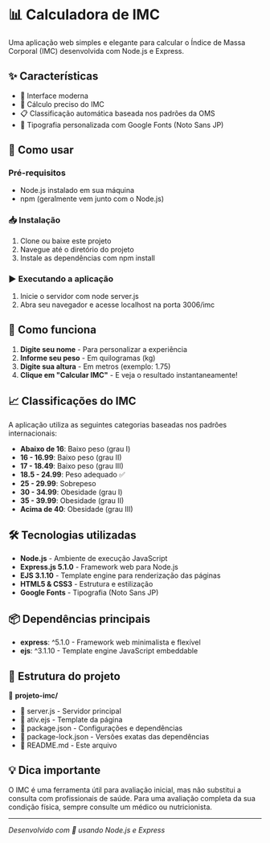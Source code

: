 # 📊 Calculadora de IMC

Uma aplicação web simples e elegante para calcular o Índice de Massa Corporal (IMC) desenvolvida com Node.js e Express.

## ✨ Características

* 🎨 Interface moderna
* 🔢 Cálculo preciso do IMC
* 📋 Classificação automática baseada nos padrões da OMS
* 🌟 Tipografia personalizada com Google Fonts (Noto Sans JP)

## 🚀 Como usar

### Pré-requisitos

* Node.js instalado em sua máquina
* npm (geralmente vem junto com o Node.js)

### 📥 Instalação

1. Clone ou baixe este projeto
2. Navegue até o diretório do projeto
3. Instale as dependências com npm install

### ▶️ Executando a aplicação

1. Inicie o servidor com node server.js
2. Abra seu navegador e acesse localhost na porta 3006/imc

## 🎯 Como funciona

1. **Digite seu nome** - Para personalizar a experiência
2. **Informe seu peso** - Em quilogramas (kg)
3. **Digite sua altura** - Em metros (exemplo: 1.75)
4. **Clique em "Calcular IMC"** - E veja o resultado instantaneamente!

## 📈 Classificações do IMC

A aplicação utiliza as seguintes categorias baseadas nos padrões internacionais:

* **Abaixo de 16**: Baixo peso (grau I)
* **16 - 16.99**: Baixo peso (grau II)  
* **17 - 18.49**: Baixo peso (grau III)
* **18.5 - 24.99**: Peso adequado ✅
* **25 - 29.99**: Sobrepeso
* **30 - 34.99**: Obesidade (grau I)
* **35 - 39.99**: Obesidade (grau II)
* **Acima de 40**: Obesidade (grau III)

## 🛠️ Tecnologias utilizadas

* **Node.js** - Ambiente de execução JavaScript
* **Express.js 5.1.0** - Framework web para Node.js
* **EJS 3.1.10** - Template engine para renderização das páginas
* **HTML5 & CSS3** - Estrutura e estilização
* **Google Fonts** - Tipografia (Noto Sans JP)

## 📦 Dependências principais

* **express**: ^5.1.0 - Framework web minimalista e flexível
* **ejs**: ^3.1.10 - Template engine JavaScript embeddable

## 📁 Estrutura do projeto

📂 **projeto-imc/**
* 📄 server.js - Servidor principal
* 📄 ativ.ejs - Template da página
* 📄 package.json - Configurações e dependências
* 📄 package-lock.json - Versões exatas das dependências
* 📄 README.md - Este arquivo

## 💡 Dica importante

O IMC é uma ferramenta útil para avaliação inicial, mas não substitui a consulta com profissionais de saúde. Para uma avaliação completa da sua condição física, sempre consulte um médico ou nutricionista.

---

*Desenvolvido com 💜 usando Node.js e Express*
